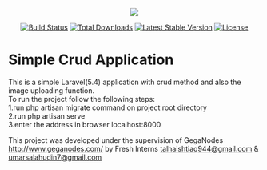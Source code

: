 <p align="center"><img src="https://laravel.com/assets/img/components/logo-laravel.svg"></p>

<p align="center">
<a href="https://travis-ci.org/laravel/framework"><img src="https://travis-ci.org/laravel/framework.svg" alt="Build Status"></a>
<a href="https://packagist.org/packages/laravel/framework"><img src="https://poser.pugx.org/laravel/framework/d/total.svg" alt="Total Downloads"></a>
<a href="https://packagist.org/packages/laravel/framework"><img src="https://poser.pugx.org/laravel/framework/v/stable.svg" alt="Latest Stable Version"></a>
<a href="https://packagist.org/packages/laravel/framework"><img src="https://poser.pugx.org/laravel/framework/license.svg" alt="License"></a>
</p>

# Simple Crud Application 

This is a simple Laravel(5.4) application with crud method and also the image uploading function.<br>
To run the project follow the following steps:<br>
1.run php artisan migrate command on  project root directory<br>
2.run php artisan serve <br>
3.enter the address  in browser localhost:8000<br>

This project was developed under the supervision of GegaNodes http://www.geganodes.com/  by Fresh Interns
talhaishtiaq944@gmail.com & umarsalahudin7@gmail.com






